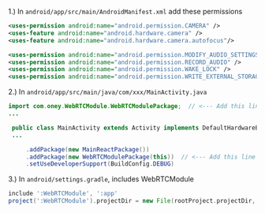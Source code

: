 

1.) In `android/app/src/main/AndroidManifest.xml` add these permissions

```xml
<uses-permission android:name="android.permission.CAMERA" />
<uses-feature android:name="android.hardware.camera" />
<uses-feature android:name="android.hardware.camera.autofocus"/>

<uses-permission android:name="android.permission.MODIFY_AUDIO_SETTINGS" />
<uses-permission android:name="android.permission.RECORD_AUDIO" />
<uses-permission android:name="android.permission.WAKE_LOCK" />
<uses-permission android:name="android.permission.WRITE_EXTERNAL_STORAGE"/>
```

2.) In `android/app/src/main/java/com/xxx/MainActivity.java`

```java
import com.oney.WebRTCModule.WebRTCModulePackage;  // <--- Add this line
...

 public class MainActivity extends Activity implements DefaultHardwareBackBtnHandler {
 ...

     .addPackage(new MainReactPackage())
     .addPackage(new WebRTCModulePackage(this))  // <--- Add this line
     .setUseDeveloperSupport(BuildConfig.DEBUG)
```

3.) In `android/settings.gradle`, includes WebRTCModule
```gradle
include ':WebRTCModule', ':app'
project(':WebRTCModule').projectDir = new File(rootProject.projectDir, '../node_modules/react-native-webrtc/android')
```
